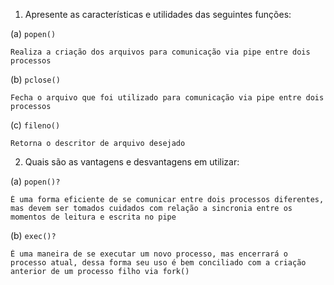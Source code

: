 1. Apresente as características e utilidades das seguintes funções:

(a) `popen()`
```
Realiza a criação dos arquivos para comunicação via pipe entre dois processos
```
(b) `pclose()`
```
Fecha o arquivo que foi utilizado para comunicação via pipe entre dois processos
```

(c) `fileno()`
```
Retorna o descritor de arquivo desejado
```

2. Quais são as vantagens e desvantagens em utilizar:

(a) `popen()?`
```
É uma forma eficiente de se comunicar entre dois processos diferentes, mas devem ser tomados cuidados com relação a sincronia entre os momentos de leitura e escrita no pipe
```

(b) `exec()?`
```
É uma maneira de se executar um novo processo, mas encerrará o processo atual, dessa forma seu uso é bem conciliado com a criação anterior de um processo filho via fork()
```
